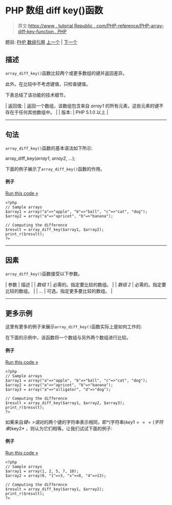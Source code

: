 # PHP 数组 diff key()函数

> 原文:[https://www . tutorial Republic . com/PHP-reference/PHP-array-diff-key-function . PHP](https://www.tutorialrepublic.com/php-reference/php-array-diff-key-function.php)

题目: [PHP 数组引用](php-array-functions.php) [上一个](php-array-diff-assoc-function.php) | [下一个](php-array-diff-uassoc-function.php)

## 描述

`array_diff_key()`函数比较两个或更多数组的键并返回差异。

此外，在比较中不考虑键值，只检查键值。

下表总结了该功能的技术细节。

| 返回值: | 返回一个数组，该数组包含来自 *array1* 的所有元素，这些元素的键不存在于任何其他数组中。 |
| 版本: | PHP 5.1.0 以上 |

* * *

## 句法

`array_diff_key()`函数的基本语法如下所示:

array_diff_key(*array1*, *array2*, *...*);

下面的例子展示了`array_diff_key()`函数的作用。

#### 例子

[Run this code »](../codelab.php?topic=php&file=difference-of-two-arrays-using-keys-for-comparison "Run this code to view the output")

```
<?php
// Sample arrays
$array1 = array("a"=>"apple", "b"=>"ball", "c"=>"cat", "dog");
$array2 = array("a"=>"apricot", "b"=>"banana");

// Computing the difference
$result = array_diff_key($array1, $array2);
print_r($result);
?>
```

* * *

## 因素

`array_diff_key()`函数接受以下参数。

| 参数 | 描述 |
| *数组 1* | 必需的。指定要比较的数组。 |
| *数组 2* | 必需的。指定要比较的数组。 |
| *...* | 可选。指定更多要比较的数组。 |

* * *

## 更多示例

这里有更多的例子来展示`array_diff_key()`函数实际上是如何工作的:

在下面的示例中，该函数将一个数组与另外两个数组进行比较。

#### 例子

[Run this code »](../codelab.php?topic=php&file=difference-of-three-arrays-using-keys-for-comparison "Run this code to view the output")

```
<?php
// Sample arrays
$array1 = array("a"=>"apple", "b"=>"ball", "c"=>"cat", "dog");
$array2 = array("a"=>"apricot", "b"=>"banana");
$array3 = array("a"=>"alligator", "d"=>"dog");

// Computing the difference
$result = array_diff_key($array1, $array2, $array3);
print_r($result);
?>
```

如果来自*键= >值*对的两个键的字符串表示相同，即*(字符串)$key1 ===(字符串)$key2* ，则认为它们相等。让我们试试下面的例子:

#### 例子

[Run this code »](../codelab.php?topic=php&file=difference-of-arrays-when-types-of-keys-are-different "Run this code to view the output")

```
<?php
// Sample arrays
$array1 = array(1, 2, 5, 7, 10);
$array2 = array(0, "1"=>3, "x"=>8, "4"=>13);

// Computing the difference
$result = array_diff_key($array1, $array2);
print_r($result);
?>
```